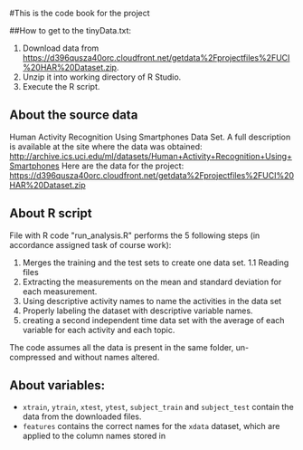 #This is the code book for the project

##How to get to the tinyData.txt:
1. Download data from https://d396qusza40orc.cloudfront.net/getdata%2Fprojectfiles%2FUCI%20HAR%20Dataset.zip.
2. Unzip it into working directory of R Studio.
2. Execute the R script.

## About the source data
Human Activity Recognition Using Smartphones Data Set. A full description is available at the site where the data was obtained:
http://archive.ics.uci.edu/ml/datasets/Human+Activity+Recognition+Using+Smartphones
Here are the data for the project: https://d396qusza40orc.cloudfront.net/getdata%2Fprojectfiles%2FUCI%20HAR%20Dataset.zip 

## About R script
File with R code "run_analysis.R" performs the 5 following steps (in accordance assigned task of course work):   
1. Merges the training and the test sets to create one data set.
1.1 Reading files
2. Extracting  the measurements on the mean and standard deviation for each measurement.
3. Using descriptive activity names to name the activities in the data set
4. Properly labeling the dataset with descriptive variable names.
5. creating a second independent time data set with the average of each variable for each activity and each topic. 

The code assumes all the data is present in the same folder, un-compressed and without names altered.

## About variables:   
* `xtrain`, `ytrain`, `xtest`, `ytest`, `subject_train` and `subject_test` contain the data from the downloaded files.
* `features` contains the correct names for the `xdata` dataset, which are applied to the column names stored in
